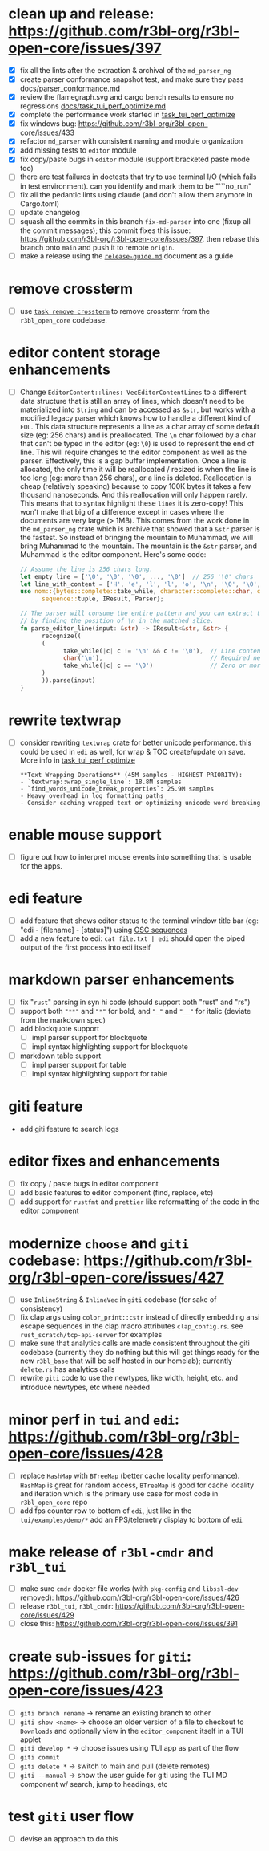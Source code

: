 # clean up and release: https://github.com/r3bl-org/r3bl-open-core/issues/397

- [x] fix all the lints after the extraction & archival of the `md_parser_ng`
- [x] create parser conformance snapshot test, and make sure they pass
      [docs/parser_conformance.md](docs/parser_conformance.md)
- [x] review the flamegraph.svg and cargo bench results to ensure no regressions
      [docs/task_tui_perf_optimize.md](docs/task_tui_perf_optimize.md)
- [x] complete the performance work started in
      [task_tui_perf_optimize](docs/task_tui_perf_optimize.md)
- [x] fix windows bug: https://github.com/r3bl-org/r3bl-open-core/issues/433
- [x] refactor `md_parser` with consistent naming and module organization
- [x] add missing tests to `editor` module
- [x] fix copy/paste bugs in `editor` module (support bracketed paste mode too)
- [ ] there are test failures in doctests that try to use terminal I/O (which fails in test
      environment). can you identify and mark them to be "```no_run"
- [ ] fix all the pedantic lints using claude (and don't allow them anymore in Cargo.toml)
- [ ] update changelog
- [ ] squash all the commits in this branch `fix-md-parser` into one (fixup all the commit
      messages); this commit fixes this issue:
      <https://github.com/r3bl-org/r3bl-open-core/issues/397>. then rebase this branch onto `main`
      and push it to remote `origin`.
- [ ] make a release using the [`release-guide.md`](docs/release-guide.md) document as a guide

# remove crossterm

- [ ] use [`task_remove_crossterm`](docs/task_remove_crossterm.md) to remove crossterm from the
      `r3bl_open_core` codebase.

# editor content storage enhancements

- [ ] Change `EditorContent::lines: VecEditorContentLines` to a different data structure that is
      still an array of lines, which doesn't need to be materialized into `String` and can be
      accessed as `&str`, but works with a modified legacy parser which knows how to handle a
      different kind of `EOL`. This data structure represents a line as a char array of some default
      size (eg: 256 chars) and is preallocated. The `\n` char followed by a char that can't be typed
      in the editor (eg: `\0`) is used to represent the end of line. This will require changes to
      the editor component as well as the parser. Effectively, this is a gap buffer implementation.
      Once a line is allocated, the only time it will be reallocated / resized is when the line is
      too long (eg: more than 256 chars), or a line is deleted. Reallocation is cheap (relatively
      speaking) because to copy 100K bytes it takes a few thousand nanoseconds. And this
      reallocation will only happen rarely. This means that to syntax highlight these `lines` it is
      zero-copy! This won't make that big of a difference except in cases where the documents are
      very large (> 1MB). This comes from the work done in the `md_parser_ng` crate which is archive
      that showed that a `&str` parser is the fastest. So instead of bringing the mountain to
      Muhammad, we will bring Muhammad to the mountain. The mountain is the `&str` parser, and
      Muhammad is the editor component. Here's some code:

  ```rust
  // Assume the line is 256 chars long.
  let empty_line = ['\0', '\0', '\0', ..., '\0']  // 256 '\0' chars
  let line_with_content = ['H', 'e', 'l', 'l', 'o', '\n', '\0', '\0', ..., '\0']
  use nom::{bytes::complete::take_while, character::complete::char, combinator::recognize,
        sequence::tuple, IResult, Parser};

  // The parser will consume the entire pattern and you can extract the actual content
  // by finding the position of \n in the matched slice.
  fn parse_editor_line(input: &str) -> IResult<&str, &str> {
        recognize((
        (
              take_while(|c| c != '\n' && c != '\0'),  // Line content
              char('\n'),                              // Required newline
              take_while(|c| c == '\0')                // Zero or more null padding
        )
        )).parse(input)
  }
  ```

# rewrite textwrap

- [ ] consider rewriting `textwrap` crate for better unicode performance. this could be used in
      `edi` as well, for wrap & TOC create/update on save. More info in
      [task_tui_perf_optimize](docs/task_tui_perf_optimize.md)
  ```
  **Text Wrapping Operations** (45M samples - HIGHEST PRIORITY):
  - `textwrap::wrap_single_line`: 18.8M samples
  - `find_words_unicode_break_properties`: 25.9M samples
  - Heavy overhead in log formatting paths
  - Consider caching wrapped text or optimizing unicode word breaking
  ```

# enable mouse support

- [ ] figure out how to interpret mouse events into something that is usable for the apps.

# edi feature

- [ ] add feature that shows editor status to the terminal window title bar (eg: "edi - [filename] -
      [status]") using
      [OSC sequences](<https://en.wikipedia.org/wiki/ANSI_escape_code#OSC_(Operating_System_Command)_sequences>)
- [ ] add a new feature to edi: `cat file.txt | edi` should open the piped output of the first
      process into edi itself

# markdown parser enhancements

- [ ] fix "`rust`" parsing in syn hi code (should support both "rust" and "rs")
- [ ] support both `"**"` and `"*"` for bold, and `"_"` and `"__"` for italic (deviate from the
      markdown spec)
- [ ] add blockquote support
  - [ ] impl parser support for blockquote
  - [ ] impl syntax highlighting support for blockquote
- [ ] markdown table support
  - [ ] impl parser support for table
  - [ ] impl syntax highlighting support for table

# giti feature

- add giti feature to search logs

# editor fixes and enhancements

- [ ] fix copy / paste bugs in editor component
- [ ] add basic features to editor component (find, replace, etc)
- [ ] add support for `rustfmt` and `prettier` like reformatting of the code in the editor component

# modernize `choose` and `giti` codebase: https://github.com/r3bl-org/r3bl-open-core/issues/427

- [ ] use `InlineString` & `InlineVec` in `giti` codebase (for sake of consistency)
- [ ] fix clap args using `color_print::cstr` instead of directly embedding ansi escape sequences in
      the clap macro attributes `clap_config.rs`. see `rust_scratch/tcp-api-server` for examples
- [ ] make sure that analytics calls are made consistent throughout the giti codebase (currently
      they do nothing but this will get things ready for the new `r3bl_base` that will be self
      hosted in our homelab); currently `delete.rs` has analytics calls
- [ ] rewrite `giti` code to use the newtypes, like width, height, etc. and introduce newtypes, etc
      where needed

# minor perf in `tui` and `edi`: https://github.com/r3bl-org/r3bl-open-core/issues/428

- [ ] replace `HashMap` with `BTreeMap` (better cache locality performance). `HashMap` is great for
      random access, `BTreeMap` is good for cache locality and iteration which is the primary use
      case for most code in `r3bl_open_core` repo
- [ ] add fps counter row to bottom of `edi`, just like in the `tui/examples/demo/*` add an
      FPS/telemetry display to bottom of `edi`

# make release of `r3bl-cmdr` and `r3bl_tui`

- [ ] make sure `cmdr` docker file works (with `pkg-config` and `libssl-dev` removed):
      https://github.com/r3bl-org/r3bl-open-core/issues/426
- [ ] release `r3bl_tui`, `r3bl_cmdr`: https://github.com/r3bl-org/r3bl-open-core/issues/429
- [ ] close this: https://github.com/r3bl-org/r3bl-open-core/issues/391

# create sub-issues for `giti`: https://github.com/r3bl-org/r3bl-open-core/issues/423

- [ ] `giti branch rename` -> rename an existing branch to other
- [ ] `giti show <name>` -> choose an older version of a file to checkout to `Downloads` and
      optionally view in the `editor_component` itself in a TUI applet
- [ ] `giti develop *` -> choose issues using TUI app as part of the flow
- [ ] `giti commit`
- [ ] `giti delete *` -> switch to main and pull (delete remotes)
- [ ] `giti --manual` -> show the user guide for giti using the TUI MD component w/ search, jump to
      headings, etc

# test `giti` user flow

- [ ] devise an approach to do this
